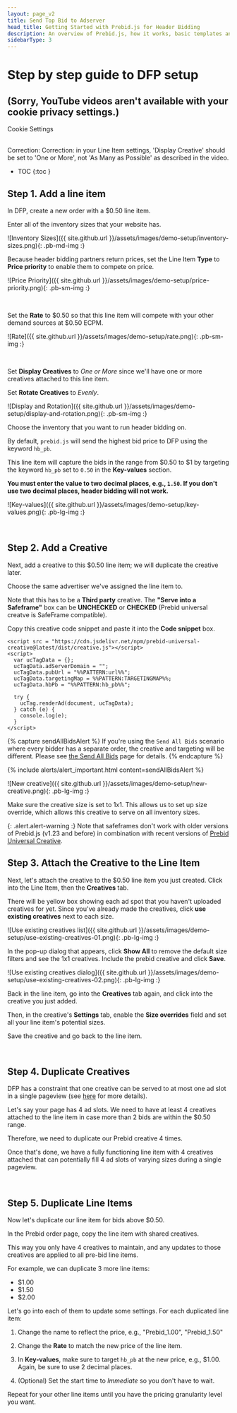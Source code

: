```yaml
---
layout: page_v2
title: Send Top Bid to Adserver
head_title: Getting Started with Prebid.js for Header Bidding
description: An overview of Prebid.js, how it works, basic templates and examples, and more.
sidebarType: 3
---
```




# Step by step guide to DFP setup

<div id="youtube">
<h2>(Sorry, YouTube videos aren't available with your cookie privacy settings.)</h2>
<p><a class="optanon-show-settings">Cookie Settings</a></p><br/>
</div>

<script type="text/javascript">
Optanon.InsertHtml('<iframe width="853" height="480" src="https://www.youtube.com/embed/-bfI24_hwZ0?rel=0" frameborder="0" allowfullscreen="true"></iframe>', 'youtube', null, {deleteSelectorContent: true}, 3);
</script>

<div class="alert alert-danger" role="alert">
  <span class="glyphicon glyphicon-exclamation-sign" aria-hidden="true"></span>
  <span class="sr-only">Correction:</span>
  Correction: in your Line Item settings, 'Display Creative' should be set to 'One or More', not 'As Many as Possible' as described in the video.
</div>

* TOC
{:toc }

## Step 1. Add a line item

In DFP, create a new order with a $0.50 line item.

Enter all of the inventory sizes that your website has.


![Inventory Sizes]({{ site.github.url }}/assets/images/demo-setup/inventory-sizes.png){: .pb-md-img :}

Because header bidding partners return prices, set the Line Item **Type** to **Price priority** to enable them to compete on price.

![Price Priority]({{ site.github.url }}/assets/images/demo-setup/price-priority.png){: .pb-sm-img :}

<br>

Set the **Rate** to $0.50 so that this line item will compete with your other demand sources at $0.50 ECPM.


![Rate]({{ site.github.url }}/assets/images/demo-setup/rate.png){: .pb-sm-img :}

<br>

Set **Display Creatives** to *One or More* since we'll have one or more creatives attached to this line item.

Set **Rotate Creatives** to *Evenly*.


![Display and Rotation]({{ site.github.url }}/assets/images/demo-setup/display-and-rotation.png){: .pb-sm-img :}

Choose the inventory that you want to run header bidding on.

By default, `prebid.js` will send the highest bid price to DFP using the keyword `hb_pb`.

This line item will capture the bids in the range from $0.50 to $1 by targeting the keyword `hb_pb` set to `0.50` in the **Key-values** section.

**You must enter the value to two decimal places, e.g., `1.50`.  If you don't use two decimal places, header bidding will not work.**


![Key-values]({{ site.github.url }}/assets/images/demo-setup/key-values.png){: .pb-lg-img :}

<br>

## Step 2. Add a Creative

Next, add a creative to this $0.50 line item; we will duplicate the creative later.

Choose the same advertiser we've assigned the line item to.

Note that this has to be a **Third party** creative. The **"Serve into a Safeframe"** box can be **UNCHECKED** or **CHECKED** (Prebid universal creatve is SafeFrame compatible).

Copy this creative code snippet and paste it into the **Code snippet** box.

    <script src = "https://cdn.jsdelivr.net/npm/prebid-universal-creative@latest/dist/creative.js"></script>
    <script>
      var ucTagData = {};
      ucTagData.adServerDomain = "";
      ucTagData.pubUrl = "%%PATTERN:url%%";
      ucTagData.targetingMap = %%PATTERN:TARGETINGMAP%%;
      ucTagData.hbPb = "%%PATTERN:hb_pb%%";
      
      try {
        ucTag.renderAd(document, ucTagData);
      } catch (e) {
        console.log(e);
      }
    </script>


{% capture sendAllBidsAlert %}
If you're using the `Send All Bids` scenario where every bidder has a separate
order, the creative and targeting will be different. Please see [the Send All Bids](/adops/send-all-bids-adops.html) page for details.
{% endcapture %}

{% include alerts/alert_important.html content=sendAllBidsAlert %}

![New creative]({{ site.github.url }}/assets/images/demo-setup/new-creative.png){: .pb-lg-img :}

Make sure the creative size is set to 1x1.  This allows us to set up size override, which allows this creative to serve on all inventory sizes.

{: .alert.alert-warning :}
Note that safeframes don't work with older versions of Prebid.js (v1.23 and before) in combination with recent versions of [Prebid Universal Creative](https://github.com/prebid/prebid-universal-creative).

## Step 3. Attach the Creative to the Line Item

Next, let's attach the creative to the $0.50 line item you just created.  Click into the Line Item, then the **Creatives** tab.

There will be yellow box showing each ad spot that you haven't uploaded creatives for yet.  Since you've already made the creatives, click **use existing creatives** next to each size.

![Use existing creatives list]({{ site.github.url }}/assets/images/demo-setup/use-existing-creatives-01.png){: .pb-lg-img :}

In the pop-up dialog that appears, click **Show All** to remove the default size filters and see the 1x1 creatives. Include the prebid creative and click **Save**.

![Use existing creatives dialog]({{ site.github.url }}/assets/images/demo-setup/use-existing-creatives-02.png){: .pb-lg-img :}

Back in the line item, go into the **Creatives** tab again, and click into the creative you just added.

Then, in the creative's **Settings** tab, enable the **Size overrides** field and set all your line item's potential sizes.

Save the creative and go back to the line item.

<br>

## Step 4. Duplicate Creatives

DFP has a constraint that one creative can be served to at most one ad slot in a single pageview (see [here](https://support.google.com/admanager/answer/183281?hl=en) for more details).

Let's say your page has 4 ad slots.  We need to have at least 4 creatives attached to the line item in case more than 2 bids are within the $0.50 range.

Therefore, we need to duplicate our Prebid creative 4 times.

Once that's done, we have a fully functioning line item with 4 creatives attached that can potentially fill 4 ad slots of varying sizes during a single pageview.

<br>

## Step 5. Duplicate Line Items

Now let's duplicate our line item for bids above $0.50.

In the Prebid order page, copy the line item with shared creatives.

This way you only have 4 creatives to maintain, and any updates to those creatives are applied to all pre-bid line items.

For example, we can duplicate 3 more line items:

- $1.00
- $1.50
- $2.00

Let's go into each of them to update some settings.  For each duplicated line item:

1.  Change the name to reflect the price, e.g., "Prebid\_1.00", "Prebid\_1.50"

2.  Change the **Rate** to match the new price of the line item.

3.  In **Key-values**, make sure to target `hb_pb` at the new price, e.g., $1.00.  Again, be sure to use 2 decimal places.

4.  (Optional) Set the start time to *Immediate* so you don't have to wait.

Repeat for your other line items until you have the pricing granularity level you want.

